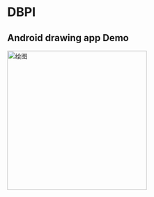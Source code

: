 # DBPI
## Android drawing app Demo

<img src="https://github.com/Noahjianlong/DBPI/blob/master/%E5%8A%9F%E8%83%BD%E6%BC%94%E7%A4%BA_ev.gif" width="320" alt="绘图">

